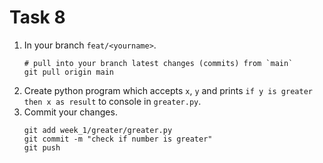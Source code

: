 # Task 8
1. In your branch `feat/<yourname>`.
   ```shell
   # pull into your branch latest changes (commits) from `main`
   git pull origin main
   ```
2. Create python program which accepts `x`, `y` and prints `if y is greater then x as result` to console in `greater.py`.
3. Commit your changes.
   ```shell
   git add week_1/greater/greater.py
   git commit -m "check if number is greater"
   git push
   ```
